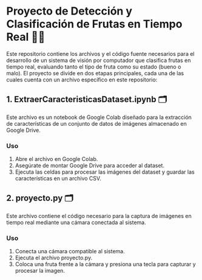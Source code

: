 # Proyecto de Detección y Clasificación de Frutas en Tiempo Real 🔎🍇

Este repositorio contiene los archivos y el código fuente necesarios para el desarrollo de un sistema de visión por computador que clasifica frutas en tiempo real, evaluando tanto el tipo de fruta como su estado (bueno o malo).
El proyecto se divide en dos etapas principales, cada una de las cuales cuenta con un archivo específico en este repositorio:

## 1. ExtraerCaracteristicasDataset.ipynb 🗂️
Este archivo es un notebook de Google Colab diseñado para la extracción de características de un conjunto de datos de imágenes almacenado en Google Drive.

### Uso
1. Abre el archivo en Google Colab.
2. Asegúrate de montar Google Drive para acceder al dataset.
3. Ejecuta las celdas para procesar las imágenes del dataset y guardar las características en un archivo CSV.

## 2. proyecto.py 🗂️
Este archivo contiene el código necesario para la captura de imágenes en tiempo real mediante una cámara conectada al sistema.

### Uso
1. Conecta una cámara compatible al sistema.
2. Ejecuta el archivo proyecto.py.
3. Coloca una fruta frente a la cámara y presiona una tecla para capturar y procesar la imagen.
